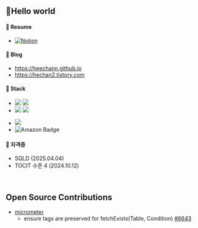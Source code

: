 ## 👋Hello world

#### 📌 Resume
- [![Notion](https://img.shields.io/badge/Notion-000000?style=for-the-badge&logo=notion&logoColor=white)](https://patch-cornflower-b10.notion.site/1b176dc29e4780e7a157e73d756ba0ea)


#### 📌 Blog
- https://heechann.github.io
- https://hechan2.tistory.com


#### 📌 Stack
<!--자바-->
- <img src="https://img.shields.io/badge/JAVA-007396?style=flat-square&logo=java&logoColor=white"/>
  <img src="https://img.shields.io/badge/Python-3776AB?style=flat-square&logo=Python&logoColor=white"/>

- <img src="https://img.shields.io/badge/spring-6DB33F?style=flat-square&logo=spring&logoColor=white"/> 
  <img src="https://img.shields.io/badge/Flask-000?logo=flask&logoColor=fff&style=plastic"/>

<!--DB-->
- <img src="https://img.shields.io/badge/mysql-4479A1?style=flat-square&logo=mysql&logoColor=black" />
- ![Amazon Badge](https://img.shields.io/badge/Amazon-F90?logo=amazon&logoColor=fff&style=flat-square)

  

#### 📌 자격증
- SQLD (2025.04.04)
- TOCIT 수준 4 (2024.10.12)

<br>

## Open Source Contributions

- [micrometer](https://github.com/micrometer-metrics/micrometer)
    - ensure tags are preserved for fetchExists(Table, Condition) [#6643](https://github.com/micrometer-metrics/micrometer/pull/6643)


<!--
**Ahnheechan/Ahnheechan** is a ✨ _special_ ✨ repository because its `README.md` (this file) appears on your GitHub profile.

Here are some ideas to get you started:

- 🔭 I’m currently working on ...
- 🌱 I’m currently learning ...
- 👯 I’m looking to collaborate on ...
- 🤔 I’m looking for help with ...
- 💬 Ask me about ...
- 📫 How to reach me: ...
- 😄 Pronouns: ...
- ⚡ Fun fact: ...
-->
